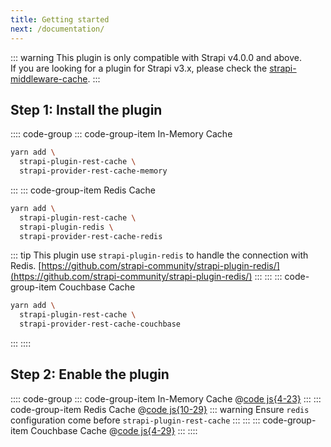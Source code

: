 ```yaml
---
title: Getting started
next: /documentation/
---
```


::: warning
This plugin is only compatible with Strapi v4.0.0 and above.  
If you are looking for a plugin for Strapi v3.x, please check the [strapi-middleware-cache](https://github.com/patrixr/strapi-middleware-cache/).
:::


## Step 1: Install the plugin

:::: code-group
::: code-group-item In-Memory Cache

```bash
yarn add \
  strapi-plugin-rest-cache \
  strapi-provider-rest-cache-memory
```
:::
::: code-group-item Redis Cache
```bash
yarn add \
  strapi-plugin-rest-cache \
  strapi-plugin-redis \
  strapi-provider-rest-cache-redis
```
::: tip
This plugin use `strapi-plugin-redis` to handle the connection with Redis.
[https://github.com/strapi-community/strapi-plugin-redis/](https://github.com/strapi-community/strapi-plugin-redis/)
:::
:::
::: code-group-item Couchbase Cache

```bash
yarn add \
  strapi-plugin-rest-cache \
  strapi-provider-rest-cache-couchbase
```
:::
::::


## Step 2: Enable the plugin


:::: code-group
::: code-group-item In-Memory Cache
@[code js{4-23}](../samples/config/plugins.memory.js)
:::
::: code-group-item Redis Cache
@[code js{10-29}](../samples/config/plugins.redis.js)
::: warning
Ensure `redis` configuration come before `strapi-plugin-rest-cache`
:::
:::
::: code-group-item Couchbase Cache
@[code js{4-29}](../samples/config/plugins.couchbase.js)
:::
::::
